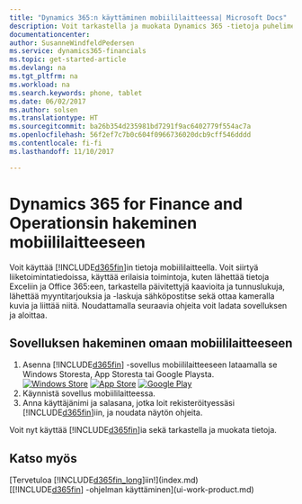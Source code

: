 ```yaml
---
title: "Dynamics 365:n käyttäminen mobiililaitteessa| Microsoft Docs"
description: Voit tarkastella ja muokata Dynamics 365 -tietoja puhelimessa tai tabletissa.
documentationcenter: 
author: SusanneWindfeldPedersen
ms.service: dynamics365-financials
ms.topic: get-started-article
ms.devlang: na
ms.tgt_pltfrm: na
ms.workload: na
ms.search.keywords: phone, tablet
ms.date: 06/02/2017
ms.author: solsen
ms.translationtype: HT
ms.sourcegitcommit: ba26b354d235981bd7291f9ac6402779f554ac7a
ms.openlocfilehash: 56f2ef7c7b0c604f0966736020dcb9cff546dddd
ms.contentlocale: fi-fi
ms.lasthandoff: 11/10/2017

---
```


# <a name="getting-dynamics-365-for-finance-and-operations-on-your-mobile-device"></a>Dynamics 365 for Finance and Operationsin hakeminen mobiililaitteeseen
Voit käyttää [!INCLUDE[d365fin](includes/d365fin_md.md)]in tietoja mobiililaitteella. Voit siirtyä liiketoimintatiedoissa, käyttää erilaisia toimintoja, kuten lähettää tietoja Exceliin ja Office 365:een, tarkastella päivitettyjä kaavioita ja tunnuslukuja, lähettää myyntitarjouksia ja -laskuja sähköpostitse sekä ottaa kameralla kuvia ja liittää niitä. Noudattamalla seuraavia ohjeita voit ladata sovelluksen ja aloittaa.

## <a name="to-get-the-app-on-my-mobile-device"></a>Sovelluksen hakeminen omaan mobiililaitteeseen
1. Asenna [!INCLUDE[d365fin](includes/d365fin_md.md)] -sovellus mobiililaitteeseen lataamalla se Windows Storesta, App Storesta tai Google Playsta.  
[![Windows Store](./media/install-mobile-app/windowsstore.png)](http://go.microsoft.com/fwlink/?LinkId=734848)
[![App Store](./media/install-mobile-app/appstore.png)](http://go.microsoft.com/fwlink/?LinkId=734847) [![Google Play](./media/install-mobile-app/googleplay.png)](http://go.microsoft.com/fwlink/?LinkId=734849)  
2. Käynnistä sovellus mobiililaitteessa.
3. Anna käyttäjänimi ja salasana, jotka loit rekisteröityessäsi [!INCLUDE[d365fin](includes/d365fin_md.md)]iin, ja noudata näytön ohjeita.

Voit nyt käyttää [!INCLUDE[d365fin](includes/d365fin_md.md)]ia sekä tarkastella ja muokata tietoja.

## <a name="see-also"></a>Katso myös
[Tervetuloa [!INCLUDE[d365fin_long](includes/d365fin_long_md.md)]iin!](index.md)  
[[!INCLUDE[d365fin](includes/d365fin_md.md)] -ohjelman käyttäminen](ui-work-product.md)  

